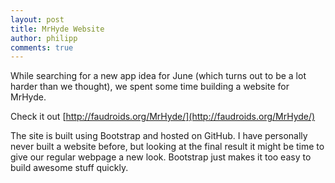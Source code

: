 ```yaml
---
layout: post
title: MrHyde Website
author: philipp
comments: true
---
```


While searching for a new app idea for June (which turns out to be a lot harder than we thought), we spent some time building a website for MrHyde. 

Check it out [http://faudroids.org/MrHyde/](http://faudroids.org/MrHyde/)

The site is built using Bootstrap and hosted on GitHub. I have personally never built a website before, but looking at the final result it might be time to give our regular webpage a new look. Bootstrap just makes it too easy to build awesome stuff quickly.